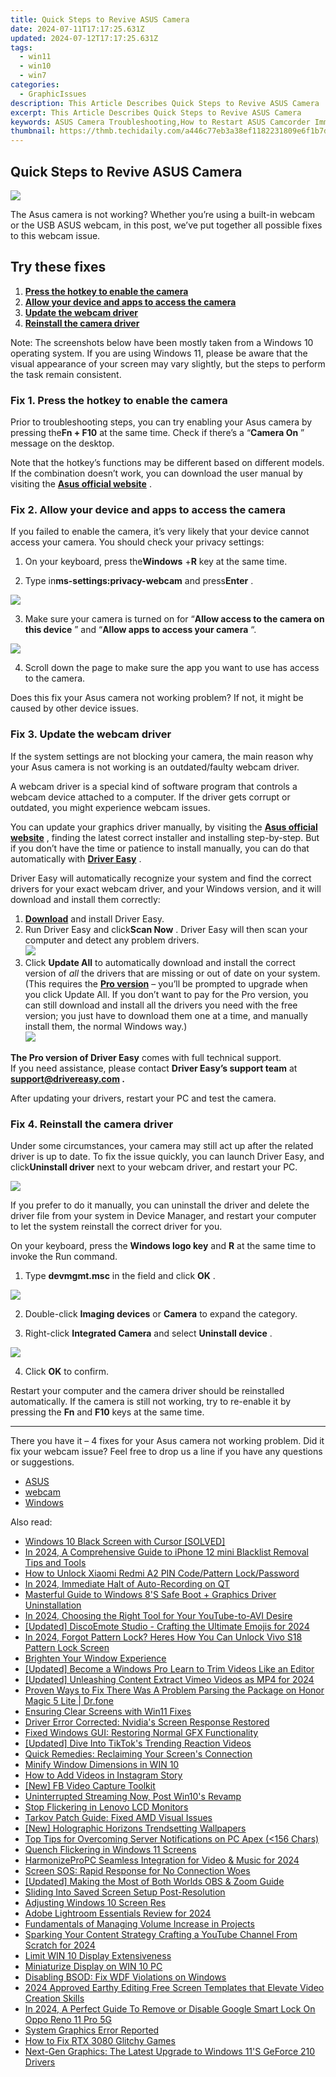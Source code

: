 ```yaml
---
title: Quick Steps to Revive ASUS Camera
date: 2024-07-11T17:17:25.631Z
updated: 2024-07-12T17:17:25.631Z
tags:
  - win11
  - win10
  - win7
categories:
  - GraphicIssues
description: This Article Describes Quick Steps to Revive ASUS Camera
excerpt: This Article Describes Quick Steps to Revive ASUS Camera
keywords: ASUS Camera Troubleshooting,How to Restart ASUS Camcorder Immediately,Reviving Slow ASUS Cam,Tips for Powering On and Off ASUS Cameras Fast,Essential Steps for Camera Functionality in ASUS Devices,Enhancing ASUS Camera Performance with Simple Tweaks,Quick Re-Boot Guide for ASUS Camcorder/Camera
thumbnail: https://thmb.techidaily.com/a446c77eb3a38ef1182231809e6f1b7dff4f649191871eaf498a91e3c9faa20f.jpg
---
```


## Quick Steps to Revive ASUS Camera

![](https://images.drivereasy.com/wp-content/uploads/2021/11/Asus_Laptop-1200x718.jpg)

 The Asus camera is not working? Whether you’re using a built-in webcam or the USB ASUS webcam, in this post, we’ve put together all possible fixes to this webcam issue.

## Try these fixes

1. **[Press the hotkey to enable the camera](#h-fix-1-press-the-hotkey-to-enable-the-camera)**
2. **[Allow your device and apps to access the camera](#h-fix-2-allow-your-device-and-apps-to-access-the-camera)**
3. **[Update the webcam driver](#h-fix-3-update-the-webcam-driver)**
4. **[Reinstall the camera driver](#h-fix-4-reinstall-the-camera-driver)**

 Note: The screenshots below have been mostly taken from a Windows 10 operating system. If you are using Windows 11, please be aware that the visual appearance of your screen may vary slightly, but the steps to perform the task remain consistent.

### Fix 1\. Press the hotkey to enable the camera

 Prior to troubleshooting steps, you can try enabling your Asus camera by pressing the**Fn + F10** at the same time. Check if there’s a “**Camera On** ” message on the desktop.

 Note that the hotkey’s functions may be different based on different models. If the combination doesn’t work, you can download the user manual by visiting the [**Asus official website**](https://www.asus.com/) .

### Fix 2\. Allow your device and apps to access the camera

 If you failed to enable the camera, it’s very likely that your device cannot access your camera. You should check your privacy settings:

 1) On your keyboard, press the**Windows** +**R** key at the same time.

 2) Type in**ms-settings:privacy-webcam** and press**Enter** .

![](https://images.drivereasy.com/wp-content/uploads/2021/11/privacy.jpg)

 3) Make sure your camera is turned on for “**Allow access to the camera on this device** ” and “**Allow apps to access your camera** “.

![](https://images.drivereasy.com/wp-content/uploads/2021/11/camera.jpg)

 4) Scroll down the page to make sure the app you want to use has access to the camera.

 Does this fix your Asus camera not working problem? If not, it might be caused by other device issues.

### Fix 3\. Update the webcam driver

 If the system settings are not blocking your camera, the main reason why your Asus camera is not working is an outdated/faulty webcam driver.

 A webcam driver is a special kind of software program that controls a webcam device attached to a computer. If the driver gets corrupt or outdated, you might experience webcam issues.

 You can update your graphics driver manually, by visiting the **[Asus official website](https://www.asus.com)**  , finding the latest correct installer and installing step-by-step. But if you don’t have the time or patience to install manually, you can do that automatically with **[Driver Easy](https://tools.techidaily.com/drivereasy/download/)**  .

 Driver Easy will automatically recognize your system and find the correct drivers for your exact webcam driver, and your Windows version, and it will download and install them correctly:

1. **[Download](https://tools.techidaily.com/drivereasy/download/)**  and install Driver Easy.
2. Run Driver Easy and click**Scan Now** . Driver Easy will then scan your computer and detect any problem drivers.  
![](https://images.drivereasy.com/wp-content/uploads/2021/05/scan-now.jpg)
3. Click **Update All** to automatically download and install the correct version of _all_ the drivers that are missing or out of date on your system.(This requires the **[Pro version](https://tools.techidaily.com/drivereasy/download/)** [](https://tools.techidaily.com/drivereasy/download/) – you’ll be prompted to upgrade when you click Update All. If you don’t want to pay for the Pro version, you can still download and install all the drivers you need with the free version; you just have to download them one at a time, and manually install them, the normal Windows way.)  
![](https://images.drivereasy.com/wp-content/uploads/2021/04/update-webcam-driver-driver-easy.jpg)

**The Pro version of Driver Easy** comes with full technical support.  
 If you need assistance, please contact **Driver Easy’s support team** at **[support@drivereasy.com](mailto:support@drivereasy.com) .**

After updating your drivers, restart your PC and test the camera.

### Fix 4\. Reinstall the camera driver

 Under some circumstances, your camera may still act up after the related driver is up to date. To fix the issue quickly, you can launch Driver Easy, and click**Uninstall driver** next to your webcam driver, and restart your PC.

![](https://images.drivereasy.com/wp-content/uploads/2021/11/uninstall-driver-1.jpg)

 If you prefer to do it manually, you can uninstall the driver and delete the driver file from your system in Device Manager, and restart your computer to let the system reinstall the correct driver for you.

 On your keyboard, press the **Windows logo key** and **R** at the same time to invoke the Run command.

 1) Type **devmgmt.msc** in the field and click **OK** .

![](https://images.drivereasy.com/wp-content/uploads/2021/04/control-panel.jpg)

 2) Double-click **Imaging devices**  or **Camera** to expand the category.

 3) Right-click **Integrated Camera** and select **Uninstall device** .

![](https://images.drivereasy.com/wp-content/uploads/2021/04/reinstall-camera-driver.jpg)

 4) Click **OK** to confirm.

 Restart your computer and the camera driver should be reinstalled automatically. If the camera is still not working, try to re-enable it by pressing the **Fn** and **F10** keys at the same time.

---

 There you have it – 4 fixes for your Asus camera not working problem. Did it fix your webcam issue? Feel free to drop us a line if you have any questions or suggestions.

* [ASUS](https://tools.techidaily.com/drivereasy/download/)
* [webcam](https://tools.techidaily.com/drivereasy/download/)
* [Windows](https://tools.techidaily.com/drivereasy/download/)

<ins class="adsbygoogle"
     style="display:block"
     data-ad-format="autorelaxed"
     data-ad-client="ca-pub-7571918770474297"
     data-ad-slot="1223367746"></ins>



<ins class="adsbygoogle"
     style="display:block"
     data-ad-client="ca-pub-7571918770474297"
     data-ad-slot="8358498916"
     data-ad-format="auto"
     data-full-width-responsive="true"></ins>



<span class="atpl-alsoreadstyle">Also read:</span>
<div><ul>
<li><a href="https://graphic-issues.techidaily.com/windows-10-black-screen-with-cursor-solved/"><u>Windows 10 Black Screen with Cursor [SOLVED]</u></a></li>
<li><a href="https://ios-unlock.techidaily.com/in-2024-a-comprehensive-guide-to-iphone-12-mini-blacklist-removal-tips-and-tools-by-drfone-ios/"><u>In 2024, A Comprehensive Guide to iPhone 12 mini Blacklist Removal Tips and Tools</u></a></li>
<li><a href="https://unlock-android.techidaily.com/how-to-unlock-xiaomi-redmi-a2-pin-codepattern-lockpassword-by-drfone-android/"><u>How to Unlock Xiaomi Redmi A2 PIN Code/Pattern Lock/Password</u></a></li>
<li><a href="https://screen-video-capture.techidaily.com/in-2024-immediate-halt-of-auto-recording-on-qt/"><u>In 2024, Immediate Halt of Auto-Recording on QT</u></a></li>
<li><a href="https://graphic-issues.techidaily.com/masterful-guide-to-windows-8s-safe-boot-plus-graphics-driver-uninstallation/"><u>Masterful Guide to Windows 8'S Safe Boot + Graphics Driver Uninstallation</u></a></li>
<li><a href="https://youtube-clips.techidaily.com/in-2024-choosing-the-right-tool-for-your-youtube-to-avi-desire/"><u>In 2024, Choosing the Right Tool for Your YouTube-to-AVI Desire</u></a></li>
<li><a href="https://discord-videos.techidaily.com/updated-discoemote-studio-crafting-the-ultimate-emojis-for-2024/"><u>[Updated] DiscoEmote Studio - Crafting the Ultimate Emojis for 2024</u></a></li>
<li><a href="https://unlock-android.techidaily.com/in-2024-forgot-pattern-lock-heres-how-you-can-unlock-vivo-s18-pattern-lock-screen-by-drfone-android/"><u>In 2024, Forgot Pattern Lock? Heres How You Can Unlock Vivo S18 Pattern Lock Screen</u></a></li>
<li><a href="https://graphic-issues.techidaily.com/brighten-your-window-experience/"><u>Brighten Your Window Experience</u></a></li>
<li><a href="https://extra-tips.techidaily.com/updated-become-a-windows-pro-learn-to-trim-videos-like-an-editor/"><u>[Updated] Become a Windows Pro  Learn to Trim Videos Like an Editor</u></a></li>
<li><a href="https://vimeo-videos.techidaily.com/updated-unleashing-content-extract-vimeo-videos-as-mp4-for-2024/"><u>[Updated] Unleashing Content  Extract Vimeo Videos as MP4 for 2024</u></a></li>
<li><a href="https://howto.techidaily.com/proven-ways-to-fix-there-was-a-problem-parsing-the-package-on-honor-magic-5-lite-drfone-by-drfone-fix-android-problems-fix-android-problems/"><u>Proven Ways to Fix There Was A Problem Parsing the Package on Honor Magic 5 Lite | Dr.fone</u></a></li>
<li><a href="https://graphic-issues.techidaily.com/ensuring-clear-screens-with-win11-fixes/"><u>Ensuring Clear Screens with Win11 Fixes</u></a></li>
<li><a href="https://graphic-issues.techidaily.com/driver-error-corrected-nvidias-screen-response-restored/"><u>Driver Error Corrected: Nvidia's Screen Response Restored</u></a></li>
<li><a href="https://graphic-issues.techidaily.com/fixed-windows-gui-restoring-normal-gfx-functionality/"><u>Fixed Windows GUI: Restoring Normal GFX Functionality</u></a></li>
<li><a href="https://tiktok-videos.techidaily.com/updated-dive-into-tiktoks-trending-reaction-videos/"><u>[Updated] Dive Into TikTok's Trending Reaction Videos</u></a></li>
<li><a href="https://graphic-issues.techidaily.com/quick-remedies-reclaiming-your-screens-connection/"><u>Quick Remedies: Reclaiming Your Screen's Connection</u></a></li>
<li><a href="https://graphic-issues.techidaily.com/minify-window-dimensions-in-win-10/"><u>Minify Window Dimensions in WIN 10</u></a></li>
<li><a href="https://facebook-videos.techidaily.com/how-to-add-videos-in-instagram-story/"><u>How to Add Videos in Instagram Story</u></a></li>
<li><a href="https://facebook-videos.techidaily.com/new-fb-video-capture-toolkit/"><u>[New] FB Video Capture Toolkit</u></a></li>
<li><a href="https://graphic-issues.techidaily.com/uninterrupted-streaming-now-post-win10s-revamp/"><u>Uninterrupted Streaming Now, Post Win10's Revamp</u></a></li>
<li><a href="https://graphic-issues.techidaily.com/stop-flickering-in-lenovo-lcd-monitors/"><u>Stop Flickering in Lenovo LCD Monitors</u></a></li>
<li><a href="https://graphic-issues.techidaily.com/tarkov-patch-guide-fixed-amd-visual-issues/"><u>Tarkov Patch Guide: Fixed AMD Visual Issues</u></a></li>
<li><a href="https://some-techniques.techidaily.com/new-holographic-horizons-trendsetting-wallpapers/"><u>[New] Holographic Horizons  Trendsetting Wallpapers</u></a></li>
<li><a href="https://win11-tips.techidaily.com/top-tips-for-overcoming-server-notifications-on-pc-apex-(156-chars/"><u>Top Tips for Overcoming Server Notifications on PC Apex (<156 Chars)</u></a></li>
<li><a href="https://graphic-issues.techidaily.com/quench-flickering-in-windows-11-screens/"><u>Quench Flickering in Windows 11 Screens</u></a></li>
<li><a href="https://youtube-help.techidaily.com/harmonizepropc-seamless-integration-for-video-and-music-for-2024/"><u>HarmonizeProPC  Seamless Integration for Video & Music for 2024</u></a></li>
<li><a href="https://graphic-issues.techidaily.com/screen-sos-rapid-response-for-no-connection-woes/"><u>Screen SOS: Rapid Response for No Connection Woes</u></a></li>
<li><a href="https://digital-screen-recording.techidaily.com/updated-making-the-most-of-both-worlds-obs-and-zoom-guide/"><u>[Updated] Making the Most of Both Worlds  OBS & Zoom Guide</u></a></li>
<li><a href="https://graphic-issues.techidaily.com/sliding-into-saved-screen-setup-post-resolution/"><u>Sliding Into Saved Screen Setup Post-Resolution</u></a></li>
<li><a href="https://graphic-issues.techidaily.com/adjusting-windows-10-screen-res/"><u>Adjusting Windows 10 Screen Res</u></a></li>
<li><a href="https://extra-information.techidaily.com/adobe-lightroom-essentials-review-for-2024/"><u>Adobe Lightroom Essentials Review for 2024</u></a></li>
<li><a href="https://extra-resources.techidaily.com/fundamentals-of-managing-volume-increase-in-projects/"><u>Fundamentals of Managing Volume Increase in Projects</u></a></li>
<li><a href="https://youtube-zero.techidaily.com/ing-your-content-strategy-crafting-a-youtube-channel-from-scratch-for-2024/"><u>Sparking Your Content Strategy  Crafting a YouTube Channel From Scratch for 2024</u></a></li>
<li><a href="https://graphic-issues.techidaily.com/limit-win-10-display-extensiveness/"><u>Limit WIN 10 Display Extensiveness</u></a></li>
<li><a href="https://graphic-issues.techidaily.com/miniaturize-display-on-win-10-pc/"><u>Miniaturize Display on WIN 10 PC</u></a></li>
<li><a href="https://graphic-issues.techidaily.com/disabling-bsod-fix-wdf-violations-on-windows/"><u>Disabling BSOD: Fix WDF Violations on Windows</u></a></li>
<li><a href="https://vp-tips.techidaily.com/2024-approved-earthy-editing-free-screen-templates-that-elevate-video-creation-skills/"><u>2024 Approved  Earthy Editing  Free Screen Templates that Elevate Video Creation Skills</u></a></li>
<li><a href="https://android-unlock.techidaily.com/in-2024-a-perfect-guide-to-remove-or-disable-google-smart-lock-on-oppo-reno-11-pro-5g-by-drfone-android/"><u>In 2024, A Perfect Guide To Remove or Disable Google Smart Lock On Oppo Reno 11 Pro 5G</u></a></li>
<li><a href="https://graphic-issues.techidaily.com/system-graphics-error-reported/"><u>System Graphics Error Reported</u></a></li>
<li><a href="https://graphic-issues.techidaily.com/how-to-fix-rtx-3080-glitchy-games/"><u>How to Fix RTX 3080 Glitchy Games</u></a></li>
<li><a href="https://graphic-issues.techidaily.com/next-gen-graphics-the-latest-upgrade-to-windows-11s-geforce-210-drivers/"><u>Next-Gen Graphics: The Latest Upgrade to Windows 11'S GeForce 210 Drivers</u></a></li>
</ul></div>

